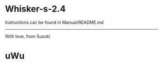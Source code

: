 # Whisker-s-2.4
Instructions can be found in Manual/README.md

_______________________________________________________________________________________
With love, from Suzuki
# uWu
